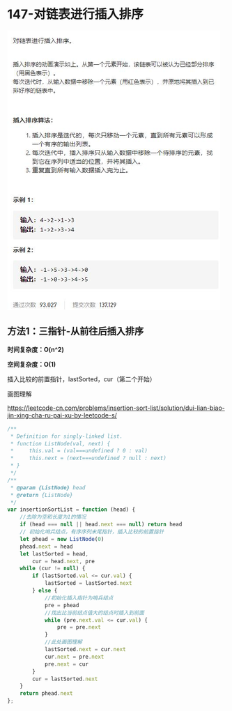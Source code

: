 # 147-对链表进行插入排序

![](img\题目.jpg)



## 方法1：三指针-从前往后插入排序

**时间复杂度：O(n^2)**

**空间复杂度：O(1)**

插入比较的前置指针，lastSorted，cur（第二个开始）

画图理解

https://leetcode-cn.com/problems/insertion-sort-list/solution/dui-lian-biao-jin-xing-cha-ru-pai-xu-by-leetcode-s/

```js
/**
 * Definition for singly-linked list.
 * function ListNode(val, next) {
 *     this.val = (val===undefined ? 0 : val)
 *     this.next = (next===undefined ? null : next)
 * }
 */
/**
 * @param {ListNode} head
 * @return {ListNode}
 */
var insertionSortList = function (head) {
    //去除为空和长度为1的情况
    if (head === null || head.next === null) return head
    // 初始化哨兵结点，有序序列末尾指针，插入比较的前置指针
    let phead = new ListNode(0)
    phead.next = head
    let lastSorted = head,
        cur = head.next, pre
    while (cur != null) {
        if (lastSorted.val <= cur.val) {
            lastSorted = lastSorted.next
        } else {
            //初始化插入指针为哨兵结点
            pre = phead
            //找出比当前结点值大的结点时插入到前面
            while (pre.next.val <= cur.val) {
                pre = pre.next
            }
            //此处画图理解
            lastSorted.next = cur.next
            cur.next = pre.next
            pre.next = cur
        }
        cur = lastSorted.next
    }
    return phead.next
};
```

